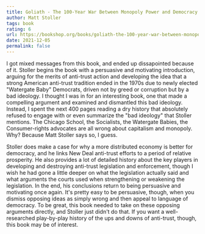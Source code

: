 ```yaml
---
title: Goliath - The 100-Year War Between Monopoly Power and Democracy
author: Matt Stoller
tags: book
rating: 6
url: https://bookshop.org/books/goliath-the-100-year-war-between-monopoly-power-and-democracy/9781501182891
date: 2021-12-05
permalink: false
---
```


I got mixed messages from this book, and ended up dissapointed because of it. Stoller begins the book with a persuasive and motivating introduction, arguing for the merits of anti-trust action and developing the idea that a strong American anti-trust tradition ended in the 1970s due to newly elected "Watergate Baby" Democrats, driven not by greed or corruption but by a bad ideology. I thought I was in for an interesting book, one that made a compelling argument and examined and dismantled this bad ideology. Instead, I spent the next 400 pages reading a dry history that absolutely refused to engage with or even summarize the "bad ideology" that Stoller mentions. The Chicago School, the Socialists, the Watergate Babies, the Consumer-rights advocates are all wrong about capitalism and monopoly. Why? Because Matt Stoller says so, I guess.

Stoller does make a case for why a more distributed economy is better for democracy, and he links New Deal anti-trust efforts to a period of relative prosperity. He also provides a lot of detailed history about the key players in developing and destroying anti-trust legislation and enforcement, though I wish he had gone a little deeper on what the legislation actually said and what arguments the courts used when strengthening or weakening the legislation. In the end, his conclusions return to being persuasive and motivating once again. It's pretty easy to be persuasive, though, when you dismiss opposing ideas as simply wrong and then appeal to language of democracy. To be great, this book needed to take on these opposing arguments directly, and Stoller just didn't do that. If you want a well-researched play-by-play history of the ups and downs of anti-trust, though, this book may be of interest.